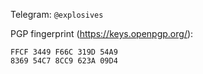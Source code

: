 Telegram: `@explosives`

PGP fingerprint (https://keys.openpgp.org/):
```
FFCF 3449 F66C 319D 54A9
8369 54C7 8CC9 623A 09D4
```

